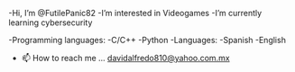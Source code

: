 -Hi, I’m @FutilePanic82
-I’m interested in Videogames
-I’m currently learning cybersecurity

-Programming languages:
  -C/C++
  -Python
 -Languages:
 -Spanish
 -English
- 📫 How to reach me ...
davidalfredo810@yahoo.com.mx


